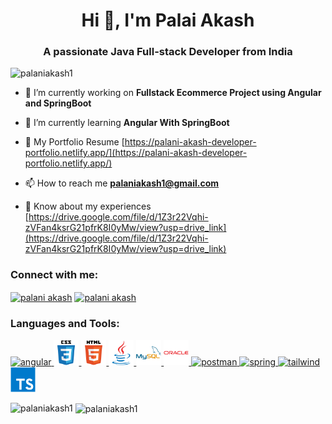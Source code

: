 <h1 align="center">Hi 👋, I'm Palai Akash</h1>
<h3 align="center">A passionate Java Full-stack Developer from India</h3>

<p align="left"> <img src="https://komarev.com/ghpvc/?username=palaniakash1&label=Profile%20views&color=0e75b6&style=flat" alt="palaniakash1" /> </p>


- 🔭 I’m currently working on **Fullstack Ecommerce Project using Angular and SpringBoot**

- 🌱 I’m currently learning **Angular With SpringBoot**

- 🧾 My Portfolio Resume [https://palani-akash-developer-portfolio.netlify.app/](https://palani-akash-developer-portfolio.netlify.app/)

- 📫 How to reach me **palaniakash1@gmail.com**

- 📄 Know about my experiences [https://drive.google.com/file/d/1Z3r22Vqhi-zVFan4ksrG21pfrK8I0yMw/view?usp=drive_link](https://drive.google.com/file/d/1Z3r22Vqhi-zVFan4ksrG21pfrK8I0yMw/view?usp=drive_link)

<h3 align="left">Connect with me:</h3>
<p align="left">
<a href="https://fb.com/palani akash" target="blank"><img align="center" src="https://raw.githubusercontent.com/rahuldkjain/github-profile-readme-generator/master/src/images/icons/Social/facebook.svg" alt="palani akash" height="30" width="40" /></a>
<a href="https://instagram.com/palani akash" target="blank"><img align="center" src="https://raw.githubusercontent.com/rahuldkjain/github-profile-readme-generator/master/src/images/icons/Social/instagram.svg" alt="palani akash" height="30" width="40" /></a>
</p>

<h3 align="left">Languages and Tools:</h3>
<p align="left"> <a href="https://angular.io" target="_blank" rel="noreferrer"> <img src="https://angular.io/assets/images/logos/angular/angular.svg" alt="angular" width="40" height="40"/> </a> <a href="https://www.w3schools.com/css/" target="_blank" rel="noreferrer"> <img src="https://raw.githubusercontent.com/devicons/devicon/master/icons/css3/css3-original-wordmark.svg" alt="css3" width="40" height="40"/> </a> <a href="https://www.w3.org/html/" target="_blank" rel="noreferrer"> <img src="https://raw.githubusercontent.com/devicons/devicon/master/icons/html5/html5-original-wordmark.svg" alt="html5" width="40" height="40"/> </a> <a href="https://www.java.com" target="_blank" rel="noreferrer"> <img src="https://raw.githubusercontent.com/devicons/devicon/master/icons/java/java-original.svg" alt="java" width="40" height="40"/> </a> <a href="https://www.mysql.com/" target="_blank" rel="noreferrer"> <img src="https://raw.githubusercontent.com/devicons/devicon/master/icons/mysql/mysql-original-wordmark.svg" alt="mysql" width="40" height="40"/> </a> <a href="https://www.oracle.com/" target="_blank" rel="noreferrer"> <img src="https://raw.githubusercontent.com/devicons/devicon/master/icons/oracle/oracle-original.svg" alt="oracle" width="40" height="40"/> </a> <a href="https://postman.com" target="_blank" rel="noreferrer"> <img src="https://www.vectorlogo.zone/logos/getpostman/getpostman-icon.svg" alt="postman" width="40" height="40"/> </a> <a href="https://spring.io/" target="_blank" rel="noreferrer"> <img src="https://www.vectorlogo.zone/logos/springio/springio-icon.svg" alt="spring" width="40" height="40"/> </a> <a href="https://tailwindcss.com/" target="_blank" rel="noreferrer"> <img src="https://www.vectorlogo.zone/logos/tailwindcss/tailwindcss-icon.svg" alt="tailwind" width="40" height="40"/> </a> <a href="https://www.typescriptlang.org/" target="_blank" rel="noreferrer"> <img src="https://raw.githubusercontent.com/devicons/devicon/master/icons/typescript/typescript-original.svg" alt="typescript" width="40" height="40"/> </a> </p>

<p><img align="left" src="https://github-readme-stats.vercel.app/api/top-langs?username=palaniakash1&show_icons=true&locale=en&layout=compact" alt="palaniakash1" /></p>

<p>&nbsp;<img align="center" src="https://github-readme-stats.vercel.app/api?username=palaniakash1&show_icons=true&locale=en" alt="palaniakash1" /></p>

